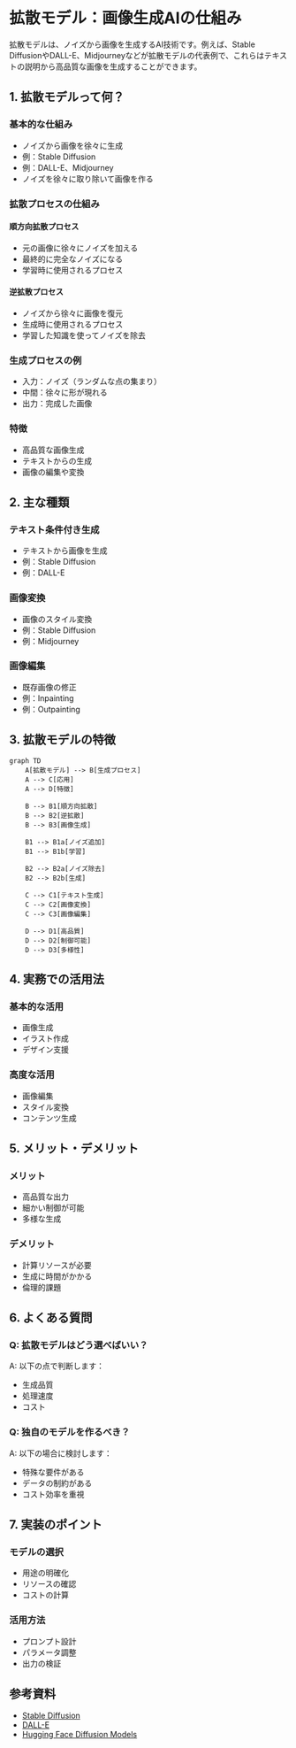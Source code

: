 # 拡散モデル：画像生成AIの仕組み

拡散モデルは、ノイズから画像を生成するAI技術です。例えば、Stable DiffusionやDALL-E、Midjourneyなどが拡散モデルの代表例で、これらはテキストの説明から高品質な画像を生成することができます。

## 1. 拡散モデルって何？

### 基本的な仕組み
- ノイズから画像を徐々に生成
- 例：Stable Diffusion
- 例：DALL-E、Midjourney
- ノイズを徐々に取り除いて画像を作る

### 拡散プロセスの仕組み
#### 順方向拡散プロセス
- 元の画像に徐々にノイズを加える
- 最終的に完全なノイズになる
- 学習時に使用されるプロセス

#### 逆拡散プロセス
- ノイズから徐々に画像を復元
- 生成時に使用されるプロセス
- 学習した知識を使ってノイズを除去

### 生成プロセスの例
- 入力：ノイズ（ランダムな点の集まり）
- 中間：徐々に形が現れる
- 出力：完成した画像

### 特徴
- 高品質な画像生成
- テキストからの生成
- 画像の編集や変換

## 2. 主な種類

### テキスト条件付き生成
- テキストから画像を生成
- 例：Stable Diffusion
- 例：DALL-E

### 画像変換
- 画像のスタイル変換
- 例：Stable Diffusion
- 例：Midjourney

### 画像編集
- 既存画像の修正
- 例：Inpainting
- 例：Outpainting

## 3. 拡散モデルの特徴

```mermaid
graph TD
    A[拡散モデル] --> B[生成プロセス]
    A --> C[応用]
    A --> D[特徴]
    
    B --> B1[順方向拡散]
    B --> B2[逆拡散]
    B --> B3[画像生成]
    
    B1 --> B1a[ノイズ追加]
    B1 --> B1b[学習]
    
    B2 --> B2a[ノイズ除去]
    B2 --> B2b[生成]
    
    C --> C1[テキスト生成]
    C --> C2[画像変換]
    C --> C3[画像編集]
    
    D --> D1[高品質]
    D --> D2[制御可能]
    D --> D3[多様性]
```

## 4. 実務での活用法

### 基本的な活用
- 画像生成
- イラスト作成
- デザイン支援

### 高度な活用
- 画像編集
- スタイル変換
- コンテンツ生成

## 5. メリット・デメリット

### メリット
- 高品質な出力
- 細かい制御が可能
- 多様な生成

### デメリット
- 計算リソースが必要
- 生成に時間がかかる
- 倫理的課題

## 6. よくある質問

### Q: 拡散モデルはどう選べばいい？
A: 以下の点で判断します：
- 生成品質
- 処理速度
- コスト

### Q: 独自のモデルを作るべき？
A: 以下の場合に検討します：
- 特殊な要件がある
- データの制約がある
- コスト効率を重視

## 7. 実装のポイント

### モデルの選択
- 用途の明確化
- リソースの確認
- コストの計算

### 活用方法
- プロンプト設計
- パラメータ調整
- 出力の検証

## 参考資料

- [Stable Diffusion](https://stability.ai/stable-diffusion)
- [DALL-E](https://openai.com/dall-e-2)
- [Hugging Face Diffusion Models](https://huggingface.co/models?pipeline_tag=text-to-image) 
